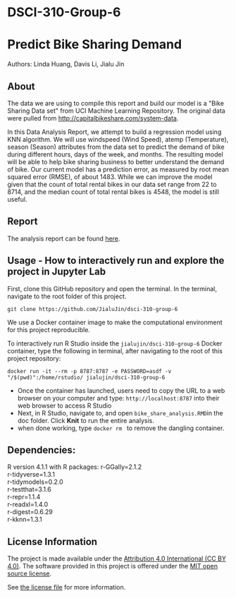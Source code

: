 # DSCI-310-Group-6

# Predict Bike Sharing Demand
Authors: Linda Huang, Davis Li, Jialu Jin


## About
The data we are using to compile this report and build our model is a "Bike Sharing Data set" from UCI Machine Learning Repository. The original data were pulled from http://capitalbikeshare.com/system-data.

In this Data Analysis Report, we attempt to build a regression model using KNN algorithm. We will use windspeed (Wind Speed), atemp (Temperature), season (Season) attributes from the data set to predict the demand of bike during different hours, days of the week, and months. The resulting model will be able to help bike sharing business to better understand the demand of bike. Our current model has a prediction error, as measured by root mean squared error (RMSE), of about 1483. While we can improve the model given that the count of total rental bikes in our data set range from 22 to 8714, and the median count of total rental bikes is 4548, the model is still useful.

## Report

The analysis report can be found [here](analysis.ipynb).

## Usage - How to interactively run and explore the project in Jupyter Lab

First, clone this GitHub repository and open the terminal. In the terminal, navigate to the root folder of this project. 

  ```
  git clone https://github.com/JialuJin/dsci-310-group-6

  ```

We use a Docker container image to make the computational environment for this project reproducible.

To interactively run R Studio inside the `jialujin/dsci-310-group-6` Docker container, type the following in terminal, after navigating to the root of this project repository:

  ```
  docker run -it --rm -p 8787:8787 -e PASSWORD=asdf -v "/$(pwd)":/home/rstudio/ jialujin/dsci-310-group-6

  ```
- Once the container has launched, users need to copy the URL to a web browser on your computer and type: `http://localhost:8787` into their web browser to access R Studio
- Next, in R Studio, navigate to, and open `bike_share_analysis.RMD`in the doc folder. Click **Knit** to run the entire analysis.
- when done working, type `docker rm ` to remove the dangling container.

## Dependencies:

R version 4.1.1 with R packages:
    r-GGally=2.1.2 \
    r-tidyverse=1.3.1 \
    r-tidymodels=0.2.0 \
    r-testthat=3.1.6 \
    r-repr=1.1.4 \
    r-readxl=1.4.0 \
    r-digest=0.6.29 \
    r-kknn=1.3.1 

## License Information

The project is made available under the [Attribution 4.0 International (CC BY 4.0)](https://creativecommons.org/licenses/by/4.0/). The software provided in this project is offered under the [MIT open source license](https://opensource.org/license/mit/). 

See [the license file](LICENSE.md) for more information.


